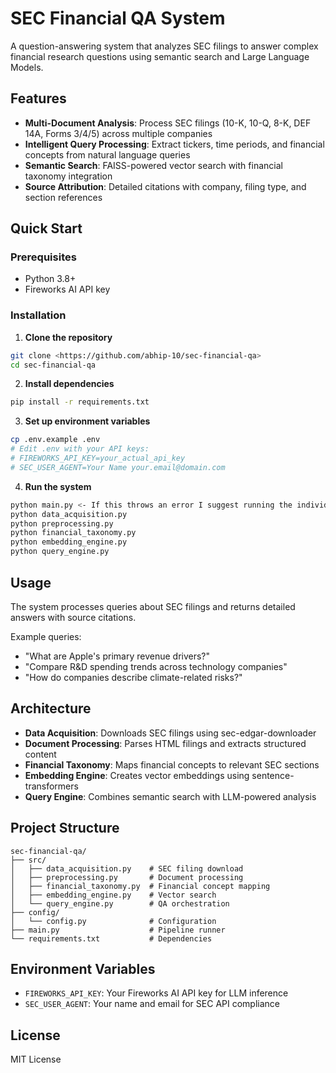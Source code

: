 # SEC Financial QA System

A question-answering system that analyzes SEC filings to answer complex financial research questions using semantic search and Large Language Models.

## Features

- **Multi-Document Analysis**: Process SEC filings (10-K, 10-Q, 8-K, DEF 14A, Forms 3/4/5) across multiple companies
- **Intelligent Query Processing**: Extract tickers, time periods, and financial concepts from natural language queries
- **Semantic Search**: FAISS-powered vector search with financial taxonomy integration
- **Source Attribution**: Detailed citations with company, filing type, and section references

## Quick Start

### Prerequisites
- Python 3.8+
- Fireworks AI API key

### Installation

1. **Clone the repository**
```bash
git clone <https://github.com/abhip-10/sec-financial-qa>
cd sec-financial-qa
```

2. **Install dependencies**
```bash
pip install -r requirements.txt
```

3. **Set up environment variables**
```bash
cp .env.example .env
# Edit .env with your API keys:
# FIREWORKS_API_KEY=your_actual_api_key
# SEC_USER_AGENT=Your Name your.email@domain.com
```

4. **Run the system**
```bash
python main.py <- If this throws an error I suggest running the individual scripts in the following order
python data_acquisition.py
python preprocessing.py
python financial_taxonomy.py
python embedding_engine.py
python query_engine.py
```

## Usage

The system processes queries about SEC filings and returns detailed answers with source citations.

Example queries:
- "What are Apple's primary revenue drivers?"
- "Compare R&D spending trends across technology companies"
- "How do companies describe climate-related risks?"

## Architecture

- **Data Acquisition**: Downloads SEC filings using sec-edgar-downloader
- **Document Processing**: Parses HTML filings and extracts structured content
- **Financial Taxonomy**: Maps financial concepts to relevant SEC sections
- **Embedding Engine**: Creates vector embeddings using sentence-transformers
- **Query Engine**: Combines semantic search with LLM-powered analysis

## Project Structure

```
sec-financial-qa/
├── src/
│   ├── data_acquisition.py    # SEC filing download
│   ├── preprocessing.py       # Document processing
│   ├── financial_taxonomy.py  # Financial concept mapping
│   ├── embedding_engine.py    # Vector search
│   └── query_engine.py        # QA orchestration
├── config/
│   └── config.py              # Configuration
├── main.py                    # Pipeline runner
└── requirements.txt           # Dependencies
```

## Environment Variables

- `FIREWORKS_API_KEY`: Your Fireworks AI API key for LLM inference
- `SEC_USER_AGENT`: Your name and email for SEC API compliance


## License

MIT License

